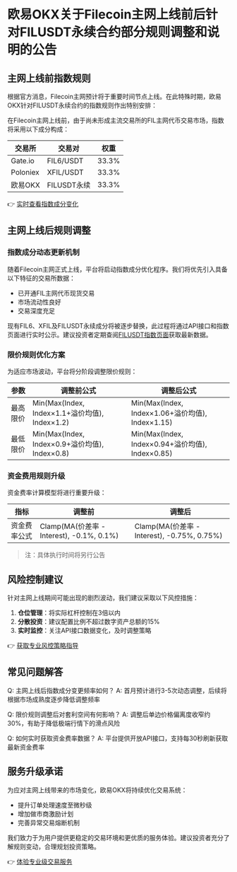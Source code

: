 # 欧易OKX关于Filecoin主网上线前后针对FILUSDT永续合约部分规则调整和说明的公告

## 主网上线前指数规则

根据官方消息，Filecoin主网预计将于重要时间节点上线。在此特殊时期，欧易OKX针对FILUSDT永续合约的指数规则作出特别安排：

在Filecoin主网上线前，由于尚未形成主流交易所的FIL主网代币交易市场，指数将采用以下成分构成：

| 交易所       | 交易对     | 权重   |
|--------------|------------|--------|
| Gate.io      | FIL6/USDT  | 33.3%  |
| Poloniex     | XFIL/USDT  | 33.3%  |
| 欧易OKX      | FILUSDT永续| 33.3%  |

👉 [实时查看指数成分变化](https://bit.ly/okx_welcome)

## 主网上线后规则调整

### 指数成分动态更新机制
随着Filecoin主网正式上线，平台将启动指数成分优化程序。我们将优先引入具备以下特征的交易所数据：
- 已开通FIL主网代币现货交易
- 市场流动性良好
- 交易深度充足

现有FIL6、XFIL及FILUSDT永续成分将被逐步替换，此过程将通过API接口和指数页面进行实时公示。建议投资者定期查阅[FILUSDT指数页面](https://bit.ly/okx_welcome)获取最新数据。

### 限价规则优化方案
为适应市场波动，平台将分阶段调整限价规则：

| 参数         | 调整前公式                                                                 | 调整后公式                                                                 |
|--------------|----------------------------------------------------------------------------|----------------------------------------------------------------------------|
| 最高限价     | Min(Max(Index, Index×1.1+溢价均值), Index×1.2)                            | Min(Max(Index, Index×1.06+溢价均值), Index×1.15)                         |
| 最低限价     | Min(Max(Index, Index×0.9+溢价均值), Index×0.8)                           | Min(Max(Index, Index×0.94+溢价均值), Index×0.85)                        |

### 资金费用规则升级
资金费率计算模型将进行重要升级：

| 指标         | 调整前                                                                 | 调整后                                                                 |
|--------------|------------------------------------------------------------------------|------------------------------------------------------------------------|
| 资金费率公式 | Clamp(MA(价差率 - Interest), -0.1%, 0.1%)                              | Clamp(MA(价差率 - Interest), -0.75%, 0.75%)                            |

> 注：具体执行时间将另行公告

## 风险控制建议

针对主网上线期间可能出现的剧烈波动，我们建议采取以下风控措施：
1. **仓位管理**：将实际杠杆控制在3倍以内
2. **分散投资**：建议配置比例不超过数字资产总额的15%
3. **实时监控**：关注API接口数据变化，及时调整策略

👉 [获取专业风控策略指导](https://bit.ly/okx_welcome)

## 常见问题解答

Q: 主网上线后指数成分变更频率如何？
A: 首月预计进行3-5次动态调整，后续将根据市场成熟度逐步降低调整频率

Q: 限价规则调整后对套利空间有何影响？
A: 调整后单边价格偏离度收窄约30%，有助于降低极端行情下的滑点风险

Q: 如何实时获取资金费率数据？
A: 平台提供开放API接口，支持每30秒刷新获取最新资金费率

## 服务升级承诺

为应对主网上线带来的市场变化，欧易OKX将持续优化交易系统：
- 提升订单处理速度至微秒级
- 增加做市商激励计划
- 完善异常交易熔断机制

我们致力于为用户提供更稳定的交易环境和更优质的服务体验。建议投资者充分了解规则变动，合理规划投资策略。

👉 [体验专业级交易服务](https://bit.ly/okx_welcome)
